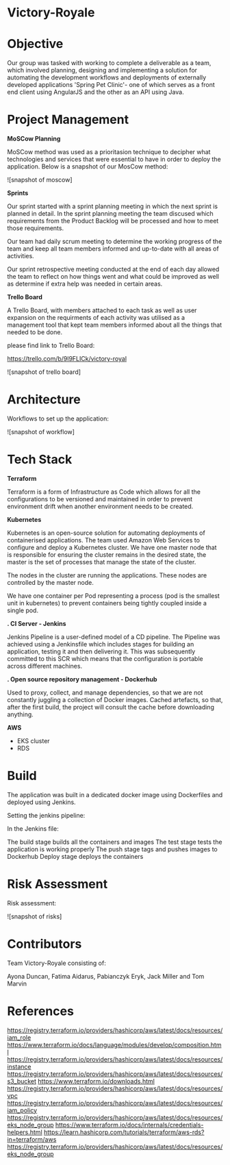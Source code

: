 # Victory-Royale

# Objective 

Our group was tasked with working to complete a deliverable as a team, which involved planning, designing and implementing a solution for automating the development workflows and deployments of externally developed applications 'Spring Pet Clinic'- one of which serves as a front end client using AngularJS and the other as an API using Java. 

# Project Management 

**MoSCow Planning**

MoSCow method was used as a prioritasion technique to decipher what technologies and services that were essential to have in order to deploy the application. Below is a snapshot of our MosCow method:

![snapshot of moscow]

**Sprints**

Our sprint started with a sprint planning meeting in which the next sprint is planned in detail.
In the sprint planning meeting the team discused which requirements from the Product Backlog will be processed and how to meet those requirements.

Our team had daily scrum meeting to determine the working progress of the team and keep all team members
informed and up-to-date with all areas of activities.

Our sprint retrospective  meeting conducted at the end of each day allowed the team to reflect on how things went and what could be improved as well as determine if extra help was needed in certain areas.


**Trello Board**

A Trello Board, with members attached to each task as well as user expansion on the requirments of each activity was utilised as a management tool that kept team members informed about all the things that needed to be done. 

please find link to Trello Board:

https://trello.com/b/9l9FLICk/victory-royal

![snapshot of trello board]

# Architecture

Workflows to set up the application:

![snapshot of workflow]

# Tech Stack

**Terraform**

Terraform is a form of Infrastructure as Code which allows for all the configurations to be versioned
and maintained in order to prevent environment drift when another environment needs to be created.

**Kubernetes**

Kubernetes is an open-source solution for automating deployments of containerised applications.
The team used Amazon Web Services to configure and deploy a Kubernetes cluster.
We have one master node that is responsible for ensuring the cluster remains in the desired state, the master is the set of processes that manage the state of the cluster.

The nodes in the cluster are running the applications. These nodes are controlled by the master node.

We have one container per Pod representing a process (pod is the smallest unit in kubernetes) to prevent containers being tightly coupled inside a single pod.


**. CI Server - Jenkins** 

Jenkins Pipeline is a user-defined model of a CD pipeline. The Pipeline was achieved using a Jenkinsfile which includes stages for building an application, testing it and then delivering it. This was subsequently committed to this SCR which means that the configuration is portable across different machines.

**. Open source repository management - Dockerhub**

Used to proxy, collect, and manage dependencies, so that we are not constantly juggling a collection of Docker images. Cached artefacts, so that, after the first build, the project will consult the cache before downloading anything.

**AWS**

- EKS cluster
- RDS


# Build

The application was built in a dedicated docker image using Dockerfiles and deployed using Jenkins.

Setting the jenkins pipeline:

In the Jenkins file:

The build stage builds all the containers and images
The test stage tests the application is working properly 
The push stage tags and pushes images to Dockerhub
Deploy stage deploys the containers 

# Risk Assessment 

Risk assessment:

![snapshot of risks]

# Contributors

Team Victory-Royale consisting of:

Ayona Duncan, Fatima Aidarus, Pabianczyk Eryk, Jack Miller and Tom Marvin 

# References

https://registry.terraform.io/providers/hashicorp/aws/latest/docs/resources/iam_role
https://www.terraform.io/docs/language/modules/develop/composition.html
https://registry.terraform.io/providers/hashicorp/aws/latest/docs/resources/instance
https://registry.terraform.io/providers/hashicorp/aws/latest/docs/resources/s3_bucket
https://www.terraform.io/downloads.html
https://registry.terraform.io/providers/hashicorp/aws/latest/docs/resources/vpc
https://registry.terraform.io/providers/hashicorp/aws/latest/docs/resources/iam_policy
https://registry.terraform.io/providers/hashicorp/aws/latest/docs/resources/eks_node_group
https://www.terraform.io/docs/internals/credentials-helpers.html
https://learn.hashicorp.com/tutorials/terraform/aws-rds?in=terraform/aws
https://registry.terraform.io/providers/hashicorp/aws/latest/docs/resources/eks_node_group

